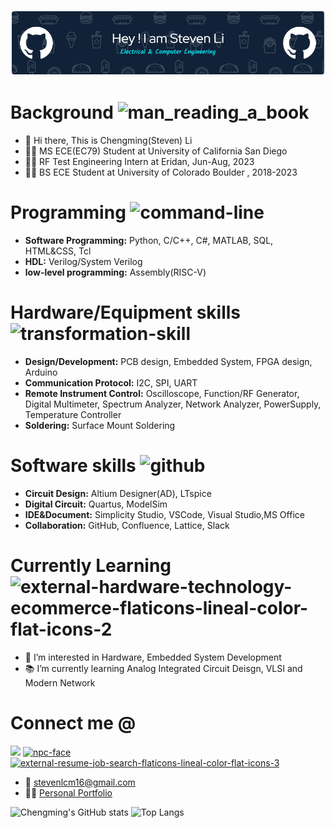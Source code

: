 ![Header](./image/github-header-image.png)
# Background <img width="35" height="35" src="https://img.icons8.com/color/48/man_reading_a_book.png" alt="man_reading_a_book"/>
- 👋 Hi there, This is Chengming(Steven) Li
- :man_student: MS ECE(EC79) Student at University of California San Diego
- 👨‍💻 RF Test Engineering Intern at Eridan, Jun-Aug, 2023
- :man_student: BS ECE Student at University of Colorado Boulder , 2018-2023

# Programming <img width="35" height="35" src="https://img.icons8.com/dusk/64/command-line.png" alt="command-line"/>
- **Software Programming:** Python, C/C++, C#, MATLAB, SQL, HTML&CSS, Tcl
- **HDL:** Verilog/System Verilog
- **low-level programming:** Assembly(RISC-V)

# Hardware/Equipment skills <img width="35" height="35" src="https://img.icons8.com/dusk/64/transformation-skill.png" alt="transformation-skill"/>
- **Design/Development:** PCB design, Embedded System, FPGA design, Arduino
- **Communication Protocol:** I2C, SPI, UART
- **Remote Instrument Control:** Oscilloscope, Function/RF Generator, Digital Multimeter, Spectrum
Analyzer, Network Analyzer, PowerSupply, Temperature Controller
- **Soldering:** Surface Mount Soldering

# Software skills <img width="32" height="32" src="https://img.icons8.com/dusk/64/github.png" alt="github"/>
-  **Circuit Design:** Altium Designer(AD), LTspice
-  **Digital Circuit:** Quartus, ModelSim
-  **IDE&Document:** Simplicity Studio, VSCode, Visual Studio,MS Office
-  **Collaboration:** GitHub, Confluence, Lattice, Slack

# Currently Learning <img width="35" height="35" src="https://img.icons8.com/external-flaticons-lineal-color-flat-icons/64/external-hardware-technology-ecommerce-flaticons-lineal-color-flat-icons-2.png" alt="external-hardware-technology-ecommerce-flaticons-lineal-color-flat-icons-2"/>
- 👀 I’m interested in Hardware, Embedded System Development
- 📚 I’m currently learning Analog Integrated Circuit Deisgn, VLSI and Modern Network

# Connect me @
<a href= "http://linkedin.com/in/chengming-li-425575226"><img src="https://img.icons8.com/dusk/48/000000/linkedin.png"/></a>
<a href= "http://sites.google.com/colorado.edu/chengming-li/home" ><img width="50" height="50" src="https://img.icons8.com/dusk/64/npc-face.png" alt="npc-face"/></a>
<a href= "https://github.com/stevenli518/stevenli518/blob/main/image/ChengmingLi_Resume_EE.pdf" ><img width="50" height="50" src="https://img.icons8.com/external-flaticons-lineal-color-flat-icons/64/external-resume-job-search-flaticons-lineal-color-flat-icons-3.png" alt="external-resume-job-search-flaticons-lineal-color-flat-icons-3"/></a>
- :email: stevenlcm16@gmail.com
- :superhero_man: [Personal Portfolio](http://sites.google.com/colorado.edu/chengming-li/home)

![Chengming's GitHub stats](https://github-readme-stats.vercel.app/api?username=stevenli518&theme=tokyonight&show_icons=true)
![Top Langs](https://github-readme-stats.vercel.app/api/top-langs/?username=stevenli518&theme=tokyonight)
<!---
stevenli518/stevenli518 is a ✨ special ✨ repository because its `README.md` (this file) appears on your GitHub profile.
You can click the Preview link to take a look at your changes.
--->
